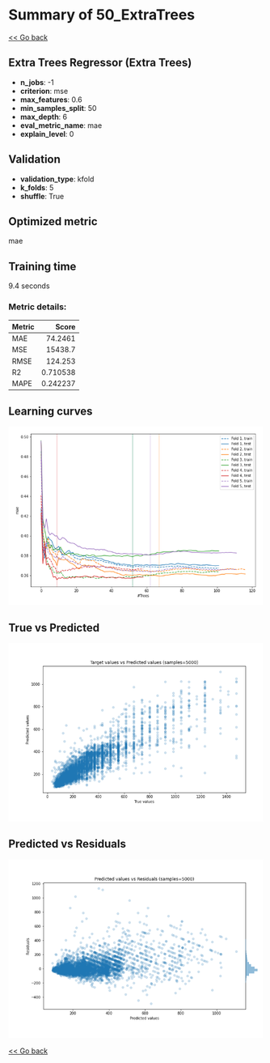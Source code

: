 # Summary of 50_ExtraTrees

[<< Go back](../README.md)


## Extra Trees Regressor (Extra Trees)
- **n_jobs**: -1
- **criterion**: mse
- **max_features**: 0.6
- **min_samples_split**: 50
- **max_depth**: 6
- **eval_metric_name**: mae
- **explain_level**: 0

## Validation
 - **validation_type**: kfold
 - **k_folds**: 5
 - **shuffle**: True

## Optimized metric
mae

## Training time

9.4 seconds

### Metric details:
| Metric   |        Score |
|:---------|-------------:|
| MAE      |    74.2461   |
| MSE      | 15438.7      |
| RMSE     |   124.253    |
| R2       |     0.710538 |
| MAPE     |     0.242237 |



## Learning curves
![Learning curves](learning_curves.png)
## True vs Predicted

![True vs Predicted](true_vs_predicted.png)


## Predicted vs Residuals

![Predicted vs Residuals](predicted_vs_residuals.png)



[<< Go back](../README.md)
